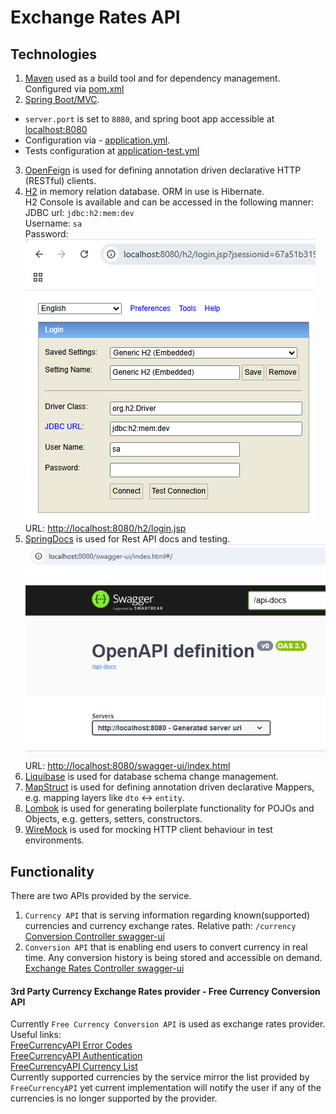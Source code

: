 # Exchange Rates API

## Technologies
1. [Maven](https://maven.apache.org/) used as a build tool and for dependency management.  
Configured via [pom.xml](pom.xml)
2. [Spring Boot/MVC](https://spring.io/projects/spring-boot).  
- `server.port` is set to `8080`, and spring boot app accessible at [localhost:8080](http://localhost:8080)
- Configuration via - [application.yml](src/main/resources/application.yml).  
- Tests configuration at [application-test.yml](src/test/resources/application.yml)
3. [OpenFeign](https://spring.io/projects/spring-cloud-openfeign) is used for defining annotation driven declarative HTTP (RESTful) clients.
4. [H2](https://www.h2database.com/html/main.html) in memory relation database. ORM in use is Hibernate.  
H2 Console is available and can be accessed in the following manner:  
JDBC url: `jdbc:h2:mem:dev`  
Username: `sa`  
Password:  
![img.png](h2-console-url.png)  
URL: [http://localhost:8080/h2/login.jsp](http://localhost:8080/h2/login.jsp)  
5. [SpringDocs](https://springdoc.org/) is used for Rest API docs and testing.  
![img.png](swagger-ui-url.png)  
URL: [http://localhost:8080/swagger-ui/index.html](http://localhost:8080/swagger-ui/index.html)
6. [Liquibase](https://www.liquibase.com/) is used for database schema change management.
7. [MapStruct](https://mapstruct.org/) is used for defining annotation driven declarative Mappers, e.g. mapping layers like `dto` <-> `entity`.
8. [Lombok](https://projectlombok.org/) is used for generating boilerplate functionality for POJOs and Objects, e.g. getters, setters, constructors.
9. [WireMock](https://wiremock.org/) is used for mocking HTTP client behaviour in test environments.
## Functionality
There are two APIs provided by the service.

1. `Currency API` that is serving information regarding known(supported) currencies and currency exchange rates. Relative path: `/currency`  
[Conversion Controller swagger-ui](http://localhost:8080/swagger-ui/index.html#/conversion-controller/)
2. `Conversion API` that is enabling end users to convert currency in real time. Any conversion history is being stored and accessible on demand.  
[Exchange Rates Controller swagger-ui](http://localhost:8080/swagger-ui/index.html#/exchange-rates-controller/)

#### 3rd Party Currency Exchange Rates provider - Free Currency Conversion API
Currently `Free Currency Conversion API` is used as exchange rates provider.  
Useful links:  
[FreeCurrencyAPI Error Codes](https://freecurrencyapi.com/docs/status-codes#api-error-codes)  
[FreeCurrencyAPI Authentication](https://freecurrencyapi.com/docs/#authentication-methods)  
[FreeCurrencyAPI Currency List](https://freecurrencyapi.com/docs/currency-list)  
Currently supported currencies by the service mirror the list provided by `FreeCurrencyAPI` yet current implementation will notify the user if any of the currencies is no longer supported by the provider.